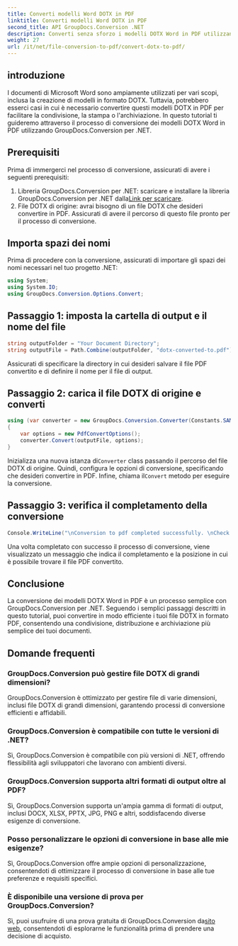 ```yaml
---
title: Converti modelli Word DOTX in PDF
linktitle: Converti modelli Word DOTX in PDF
second_title: API GroupDocs.Conversion .NET
description: Converti senza sforzo i modelli DOTX Word in PDF utilizzando GroupDocs.Conversion per .NET. Semplifica le attività di gestione dei documenti.
weight: 27
url: /it/net/file-conversion-to-pdf/convert-dotx-to-pdf/
---
```

## introduzione
I documenti di Microsoft Word sono ampiamente utilizzati per vari scopi, inclusa la creazione di modelli in formato DOTX. Tuttavia, potrebbero esserci casi in cui è necessario convertire questi modelli DOTX in PDF per facilitare la condivisione, la stampa o l'archiviazione. In questo tutorial ti guideremo attraverso il processo di conversione dei modelli DOTX Word in PDF utilizzando GroupDocs.Conversion per .NET.
## Prerequisiti
Prima di immergerci nel processo di conversione, assicurati di avere i seguenti prerequisiti:
1.  Libreria GroupDocs.Conversion per .NET: scaricare e installare la libreria GroupDocs.Conversion per .NET dalla[Link per scaricare](https://releases.groupdocs.com/conversion/net/).
2. File DOTX di origine: avrai bisogno di un file DOTX che desideri convertire in PDF. Assicurati di avere il percorso di questo file pronto per il processo di conversione.

## Importa spazi dei nomi
Prima di procedere con la conversione, assicurati di importare gli spazi dei nomi necessari nel tuo progetto .NET:
```csharp
using System;
using System.IO;
using GroupDocs.Conversion.Options.Convert;
```

## Passaggio 1: imposta la cartella di output e il nome del file
```csharp
string outputFolder = "Your Document Directory";
string outputFile = Path.Combine(outputFolder, "dotx-converted-to.pdf");
```
Assicurati di specificare la directory in cui desideri salvare il file PDF convertito e di definire il nome per il file di output.
## Passaggio 2: carica il file DOTX di origine e converti
```csharp
using (var converter = new GroupDocs.Conversion.Converter(Constants.SAMPLE_DOTX))
{
    var options = new PdfConvertOptions();
    converter.Convert(outputFile, options);
}
```
 Inizializza una nuova istanza di`Converter` class passando il percorso del file DOTX di origine. Quindi, configura le opzioni di conversione, specificando che desideri convertire in PDF. Infine, chiama il`Convert` metodo per eseguire la conversione.
## Passaggio 3: verifica il completamento della conversione
```csharp
Console.WriteLine("\nConversion to pdf completed successfully. \nCheck output in {0}", outputFolder);
```
Una volta completato con successo il processo di conversione, viene visualizzato un messaggio che indica il completamento e la posizione in cui è possibile trovare il file PDF convertito.

## Conclusione
La conversione dei modelli DOTX Word in PDF è un processo semplice con GroupDocs.Conversion per .NET. Seguendo i semplici passaggi descritti in questo tutorial, puoi convertire in modo efficiente i tuoi file DOTX in formato PDF, consentendo una condivisione, distribuzione e archiviazione più semplice dei tuoi documenti.
## Domande frequenti
### GroupDocs.Conversion può gestire file DOTX di grandi dimensioni?
GroupDocs.Conversion è ottimizzato per gestire file di varie dimensioni, inclusi file DOTX di grandi dimensioni, garantendo processi di conversione efficienti e affidabili.
### GroupDocs.Conversion è compatibile con tutte le versioni di .NET?
Sì, GroupDocs.Conversion è compatibile con più versioni di .NET, offrendo flessibilità agli sviluppatori che lavorano con ambienti diversi.
### GroupDocs.Conversion supporta altri formati di output oltre al PDF?
Sì, GroupDocs.Conversion supporta un'ampia gamma di formati di output, inclusi DOCX, XLSX, PPTX, JPG, PNG e altri, soddisfacendo diverse esigenze di conversione.
### Posso personalizzare le opzioni di conversione in base alle mie esigenze?
Sì, GroupDocs.Conversion offre ampie opzioni di personalizzazione, consentendoti di ottimizzare il processo di conversione in base alle tue preferenze e requisiti specifici.
### È disponibile una versione di prova per GroupDocs.Conversion?
 Sì, puoi usufruire di una prova gratuita di GroupDocs.Conversion da[sito web](https://releases.groupdocs.com/), consentendoti di esplorarne le funzionalità prima di prendere una decisione di acquisto.